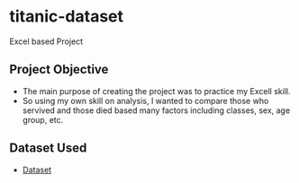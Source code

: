 # titanic-dataset
Excel based Project

## Project Objective
- The main purpose of creating the project was to practice my Excell skill.
- So using my own skill on analysis, I wanted to compare those who servived and those died based many factors including classes, sex, age group, etc.

## Dataset Used
- <a href="">Dataset</a>
